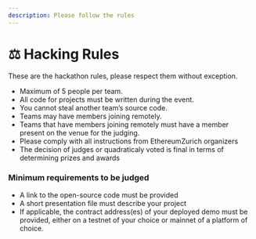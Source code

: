 ```yaml
---
description: Please follow the rules
---
```


# ⚖ Hacking Rules

These are the hackathon rules, please respect them without exception.

* Maximum of 5 people per team.
* All code for projects must be written during the event.
* You cannot steal another team’s source code.
* Teams may have members joining remotely.
* Teams that have members joining remotely must have a member present on the venue for the judging.
* Please comply with all instructions from EthereumZurich organizers
* The decision of judges or quadraticaly voted is final in terms of determining prizes and awards

### Minimum requirements to be judged

* A link to the open-source code must be provided
* A short presentation file must describe your project
* If applicable, the contract address(es) of your deployed demo must be provided, either on a testnet of your choice or mainnet of a platform of choice.

